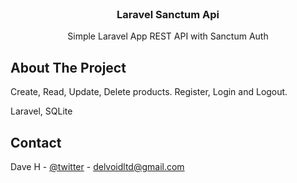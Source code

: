 <!-- PROJECT LOGO -->
<br />
<p align="center">
  <h3 align="center">Laravel Sanctum Api</h3>
  <p align="center">
    Simple Laravel App REST API with Sanctum Auth
    <br />
  </p>
</p>

<!-- ABOUT THE PROJECT -->

## About The Project

Create, Read, Update, Delete products.
Register, Login and Logout.

Laravel, SQLite

<!-- CONTACT -->

## Contact

Dave H - [@twitter](https://twitter.com/delvoid) - delvoidltd@gmail.com
